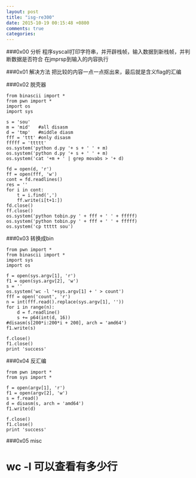 ```yaml
---
layout: post
title: "isg-re300"
date: 2015-10-19 00:15:48 +0800
comments: true
categories: 
---
```

###0x00 分析
程序syscall打印字符串，并开辟栈帧，输入数据到新栈帧，并判断数据是否符合
在jmprsp到输入的内容执行

###0x01 解决方法
把比较的内容一点一点抠出来，最后就是含义flag的汇编

###0x02 脱壳器


	from binascii import *
	from pwn import *
	import os
	import sys

	s = 'sou'
	m = 'mid'	#all disasm
	d = 'tmp'	#middle diasm
	fff = 'ttt'	#only disasm
	fffff = 'ttttt'
	os.system('python d.py '+ s + ' ' + m)
	os.system('python d.py '+ s + ' ' + m)
	os.system('cat '+m + ' | grep movabs > '+ d)

	fd = open(d, 'r')
	ff = open(fff, 'w')
	cont = fd.readlines()
	res = ''
	for i in cont:
		t = i.find(',')
		ff.write(i[t+1:])
	fd.close()	
	ff.close()	
	os.system('python tobin.py ' + fff + ' ' + fffff)
	os.system('python tobin.py ' + fff + ' ' + fffff)
	os.system('cp ttttt sou')

###0x03 转换成bin

	from pwn import *
	from binascii import *
	import sys
	import os

	f = open(sys.argv[1], 'r')
	f1 = open(sys.argv[2], 'w')
	s = ''
	os.system('wc -l '+sys.argv[1] + ' > count')
	fff = open('count', 'r')
	n = int(fff.read().replace(sys.argv[1], ''))
	for i in range(n):
		d = f.readline()
		s += p64(int(d, 16))
	#disasm(s[200*i:200*i + 200], arch = 'amd64')
	f1.write(s)

	f.close()
	f1.close()
	print 'success'



###0x04 反汇编

	from pwn import *
	from sys import *

	f = open(argv[1], 'r')
	f1 = open(argv[2], 'w')
	s = f.read()
	d = disasm(s, arch = 'amd64')
	f1.write(d)

	f.close()
	f1.close()
	print 'success'


###0x05 misc
# wc -l 可以查看有多少行	 
